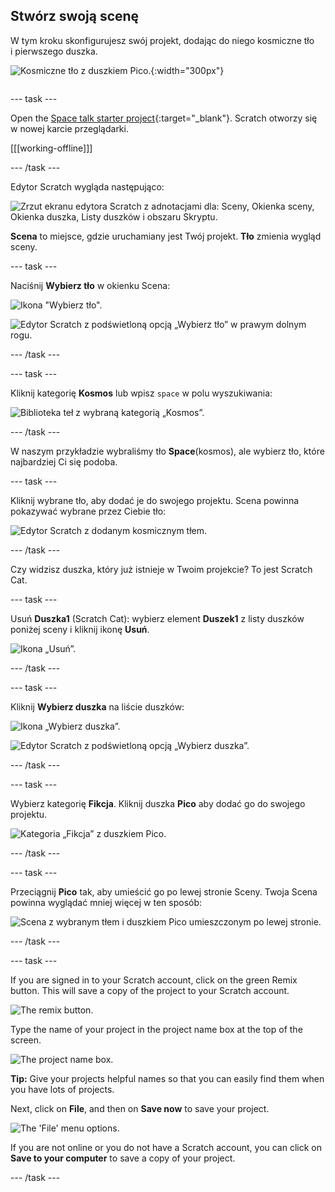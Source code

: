 ## Stwórz swoją scenę

<div style="display: flex; flex-wrap: wrap">
<div style="flex-basis: 200px; flex-grow: 1; margin-right: 15px;">
W tym kroku skonfigurujesz swój projekt, dodając do niego kosmiczne tło i pierwszego duszka. 
</div>
<div>

![Kosmiczne tło z duszkiem Pico.](images/backdrop-step.png){:width="300px"}

</div>
</div>

--- task ---

Open the [Space talk starter project](https://scratch.mit.edu/projects/582213331/editor){:target="_blank"}. Scratch otworzy się w nowej karcie przeglądarki.

[[[working-offline]]]

--- /task ---

Edytor Scratch wygląda następująco:

![Zrzut ekranu edytora Scratch z adnotacjami dla: Sceny, Okienka sceny, Okienka duszka, Listy duszków i obszaru Skryptu.](images/scratch-interface.png)

**Scena** to miejsce, gdzie uruchamiany jest Twój projekt. **Tło** zmienia wygląd sceny.

--- task ---

Naciśnij **Wybierz tło** w okienku Scena:

![Ikona "Wybierz tło".](images/backdrop-button.png)

![Edytor Scratch z podświetloną opcją „Wybierz tło” w prawym dolnym rogu.](images/choose-a-backdrop.png)

--- /task ---

--- task ---

Kliknij kategorię **Kosmos** lub wpisz `space` w polu wyszukiwania:

![Biblioteka teł z wybraną kategorią „Kosmos”.](images/space-backdrops.png)

--- /task ---

W naszym przykładzie wybraliśmy tło **Space**(kosmos), ale wybierz tło, które najbardziej Ci się podoba.

--- task ---

Kliknij wybrane tło, aby dodać je do swojego projektu. Scena powinna pokazywać wybrane przez Ciebie tło:

![Edytor Scratch z dodanym kosmicznym tłem.](images/inserted-backdrop.png)

--- /task ---

Czy widzisz duszka, który już istnieje w Twoim projekcie? To jest Scratch Cat.

--- task ---

Usuń **Duszka1** (Scratch Cat): wybierz element **Duszek1** z listy duszków poniżej sceny i kliknij ikonę **Usuń**.

![Ikona „Usuń”.](images/delete-sprite.png)

--- /task ---

--- task ---

Kliknij **Wybierz duszka** na liście duszków:

![Ikona „Wybierz duszka”.](images/sprite-button.png)

![Edytor Scratch z podświetloną opcją „Wybierz duszka”.](images/choose-a-sprite.png)

--- /task ---

--- task ---

Wybierz kategorię **Fikcja**. Kliknij duszka **Pico** aby dodać go do swojego projektu.

![Kategoria „Fikcja” z duszkiem Pico.](images/fantasy-pico.png)

--- /task ---

--- task ---

Przeciągnij **Pico** tak, aby umieścić go po lewej stronie Sceny. Twoja Scena powinna wyglądać mniej więcej w ten sposób:

![Scena z wybranym tłem i duszkiem Pico umieszczonym po lewej stronie.](images/pico-on-stage.png)

--- /task ---

--- task ---

If you are signed in to your Scratch account, click on the green Remix button. This will save a copy of the project to your Scratch account.

![The remix button.](images/remix-button.png)

Type the name of your project in the project name box at the top of the screen.

![The project name box.](images/project-name.png)

**Tip:** Give your projects helpful names so that you can easily find them when you have lots of projects.

Next, click on **File**, and then on **Save now** to save your project.

![The 'File' menu options.](images/file-menu.png)

If you are not online or you do not have a Scratch account, you can click on **Save to your computer** to save a copy of your project.

--- /task ---

